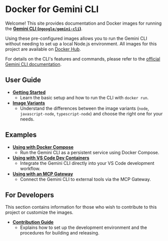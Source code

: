 # Docker for Gemini CLI

Welcome! This site provides documentation and Docker images for running the **[Gemini CLI (`@google/gemini-cli`)](https://github.com/google-gemini/gemini-cli)**.

Using these pre-configured images allows you to run the Gemini CLI without needing to set up a local Node.js environment. All images for this project are available on [Docker Hub](https://hub.docker.com/r/naoyoshinori/gemini-cli).

For details on the CLI's features and commands, please refer to the [official Gemini CLI documentation](https://github.com/google-gemini/gemini-cli/blob/main/docs/index.md).

## User Guide

* [**Getting Started**](./getting-started.md)
  * Learn the basic setup and how to run the CLI with `docker run`.
* [**Image Variants**](./image-variants.md)
  * Understand the differences between the image variants (`node`, `javascript-node`, `typescript-node`) and choose the right one for your needs.

## Examples

* [**Using with Docker Compose**](./examples/docker-compose/)
  * Run the Gemini CLI as a persistent service using Docker Compose.
* [**Using with VS Code Dev Containers**](./examples/devcontainer/)
  * Integrate the Gemini CLI directly into your VS Code development workflow.
* [**Using with an MCP Gateway**](./examples/mcp-gateway/)
  * Connect the Gemini CLI to external tools via the MCP Gateway.

## For Developers

This section contains information for those who wish to contribute to this project or customize the images.

* [**Contribution Guide**](https://github.com/naoyoshinori/docker-gemini-cli/blob/main/CONTRIBUTING.md)
  * Explains how to set up the development environment and the procedures for building and releasing.

